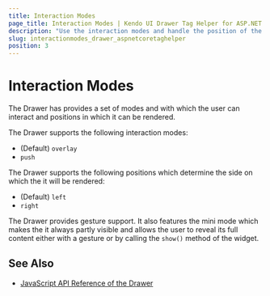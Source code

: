 ```yaml
---
title: Interaction Modes
page_title: Interaction Modes | Kendo UI Drawer Tag Helper for ASP.NET Core
description: "Use the interaction modes and handle the position of the Kendo UI Drawer tag helper for ASP.NET Core (MVC 6 or ASP.NET Core MVC)."
slug: interactionmodes_drawer_aspnetcoretaghelper
position: 3
---
```


# Interaction Modes

The Drawer has provides a set of modes and with which the user can interact and positions in which it can be rendered.

The Drawer supports the following interaction modes:
* (Default) `overlay`
* `push`

The Drawer supports the following positions which determine the side on which the it will be rendered:
* (Default) `left`
* `right`

The Drawer provides gesture support. It also features the mini mode which makes the it always partly visible and allows the user to reveal its full content either with a gesture or by calling the `show()` method of the widget.

## See Also

* [JavaScript API Reference of the Drawer](https://docs.telerik.com/kendo-ui/api/javascript/ui/drawer)
